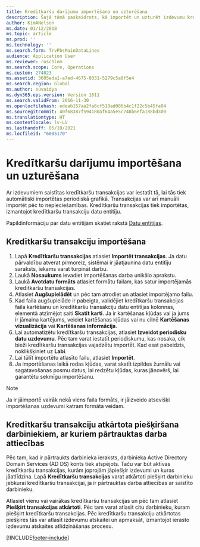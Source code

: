 ```yaml
---
title: Kredītkaršu darījumu importēšana un uzturēšana
description: Šajā tēmā paskaidrots, kā importēt un uzturēt izdevumu kredītkaršu transakcijas. Šos darījumus var iestatīt tā, lai tie tiktu automātiski importēti pēc periodiska grafika, vai arī tos var importēt manuāli pēc nepieciešamības.
author: KimANelson
ms.date: 01/12/2018
ms.topic: article
ms.prod: ''
ms.technology: ''
ms.search.form: TrvPbsMainDataLines
audience: Application User
ms.reviewer: roschlom
ms.search.scope: Core, Operations
ms.custom: 274023
ms.assetid: 3605eda1-a7ed-4675-8031-5279c5a8f5e4
ms.search.region: Global
ms.author: suvaidya
ms.dyn365.ops.version: Version 1611
ms.search.validFrom: 2016-11-30
ms.openlocfilehash: edeab157aa2fa6cf518ad086b4c1f22c5b45fa04
ms.sourcegitcommit: 40f68387f594180af64a5e5c748b6efa188bd300
ms.translationtype: HT
ms.contentlocale: lv-LV
ms.lasthandoff: 05/10/2021
ms.locfileid: "6005170"
---
```

# <a name="import-and-maintain-credit-card-transactions"></a>Kredītkaršu darījumu importēšana un uzturēšana

Ar izdevumiem saistītas kredītkaršu transakcijas var iestatīt tā, lai tās tiek automātiski importētas periodiskā grafikā. Transakcijas var arī manuāli importēt pēc to nepieciešamības. Kredītkaršu transakcijas tiek importētas, izmantojot kredītkaršu transakciju datu entitīju.

Papildinformāciju par datu entītijām skatiet rakstā [Datu entītijas](/dynamics365/fin-ops-core/dev-itpro/data-entities/data-entities).

## <a name="import-credit-card-transactions"></a>Kredītkaršu transakciju importēšana

1. Lapā **Kredītkaršu transakcijas** atlasiet **Importēt transakcijas**. Ja datu pārvaldību atverat pirmoreiz, sistēmai ir jāatjaunina datu entitīju saraksts, iekams varat turpināt darbu.
2. Laukā **Nosaukums** ievadiet importēšanas darba unikālo aprakstu.
3. Laukā **Avotdatu formāts** atlasiet formātu failam, kas satur importējamās kredītkaršu transakcijas.
4. Atlasiet **Augšupielādēt** un pēc tam atrodiet un atlasiet importējamo failu.
5. Kad faila augšupielāde ir pabeigta, validējiet kredītkaršu transakcijas faila kartēšanu un kredītkaršu transakciju datu entitījas kolonnas, elementā atzīmējot saiti **Skatīt karti**. Ja ir kartēšanas kļūdas vai ja jums ir jāmaina kartējums, veiciet kartēšanas kļūdas vai nu cilnē **Kartēšanas vizualizācija** vai **Kartēšanas informācija**.
6. Lai automatizētu kredītkaršu transakcijas, atlasiet **Izveidot periodisku datu uzdevumu**. Pēc tam varat iestatīt periodiskumu, kas nosaka, cik bieži kredītkaršu transakcijas vajadzētu importēt. Kad esat pabeidzis, noklikšķiniet uz **Labi**.
7. Lai tūlīt importētu atlasīto failu, atlasiet **Importēt**.
8. Ja importēšanas laikā rodas kļūdas, varat skatīt izpildes žurnālu vai sagatavošanas posmu datus, lai redzētu kļūdas, kuras jānovērš, lai garantētu sekmīgu importēšanu.

> [!NOTE]
> Ja ir jāimportē vairāk nekā viens faila formāts, ir jāizveido atsevišķi importēšanas uzdevumi katram formāta veidam.

## <a name="reassign-the-credit-card-transactions-for-terminated-employees"></a>Kredītkaršu transakciju atkārtota piešķiršana darbiniekiem, ar kuriem pārtrauktas darba attiecības

Pēc tam, kad ir pārtraukts darbinieka ieraksts, darbinieka Active Directory Domain Services (AD DS) konts tiek atspējots. Taču var būt aktīvas kredītkaršu transakcijas, kurām joprojām jāpiešķir izdevumi un kuras jāatlīdzina. Lapā **Kredītkaršu transakcijas** varat atkārtoti piešķirt darbinieku jebkurai kredītkaršu transakcijai, ja ir pārtrauktas darba attiecības ar saistīto darbinieku.

Atlasiet vienu vai vairākas kredītkaršu transakcijas un pēc tam atlasiet **Piešķirt transakcijas atkārtoti**. Pēc tam varat atlasīt citu darbinieku, kuram piešķirt kredītkaršu transakcijas. Pēc kredītkaršu transakciju atkārtotas piešķires tās var atlasīt izdevumu atskaitei un apmaksāt, izmantojot ierasto izdevumu atskaites atlīdzināšanas procesu.


[!INCLUDE[footer-include](../includes/footer-banner.md)]